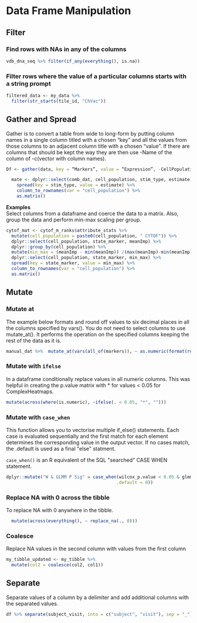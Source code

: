 # Data Frame Manipulation

## Filter

### Find rows with NAs in any of the columns
```R
vdb_dna_seq %>% filter(if_any(everything(), is.na))
```

### Filter rows where the value of a particular columns starts with a string prompt

```R
filtered_data <- my_data %>%
  filter(str_starts(tile_id, "ChVac"))
```

## Gather and Spread
Gather is to convert a table from wide to long-form by putting column names in a single column titled with a chosen “key” and all the values from those columns to an adjacent column title with a chosen “value”. If there are columns that should be kept the way they are then use -Name of the column of -c(vector with column names).
```R
Df <- gather(data, key = “Markers”, value = “Expression”, -CellPopulation)
```

```R
  mate <- dplyr::select(comb_dat, cell_population, stim_type, estimate) %>%
    spread(key = stim_type, value = estimate) %>%
    column_to_rownames(var = "cell_population") %>%
    as.matrix()
```
**Examples**  
Select columns from a dataframe and coerce the data to a matrix. Also, group the data and perform min-max scaling per group.
```R
cytof_mat <- cytof_m_ranks$attribute_stats %>%
  mutate(cell_population = paste0(cell_population, " CYTOF")) %>%
  dplyr::select(cell_population, state_marker, meanImp) %>%
  dplyr::group_by(cell_population) %>%
  mutate(min_max = (meanImp - min(meanImp)) /(max(meanImp)-min(meanImp))) %>%
  dplyr::select(cell_population, state_marker, min_max) %>%
  spread(key = state_marker, value = min_max) %>% 
  column_to_rownames(var = "cell_population") %>%
  as.matrix()
```

## Mutate
### Mutate at
The example below formats and round off values to six decimal places in all the columns specified by vars(). You do not need to select columns to use mutate_at(). It performs the operation on the specified columns keeping the rest of the data as it is.

```R
manual_dat %>%  mutate_at(vars(all_of(markers)), ~ as.numeric(format(round(., 6))))
```

### Mutate with `ifelse`
In a dataframe conditionally replace values in all numeric columns. This was helpful in creating the p.value matrix with * for values < 0.05 for ComplexHeatmaps.

```R
mutate(across(where(is.numeric), ~ifelse(. < 0.05, "*", "")))
```

### Mutate with `case_when`
This function allows you to vectorise multiple if_else() statements. Each case is evaluated sequentially and the first match for each element determines the corresponding value in the output vector. If no cases match, the .default is used as a final "else" statment.

`case_when()` is an R equivalent of the SQL "searched" CASE WHEN statement.

```R
dplyr::mutate("W & GLMM P Sig" = case_when(wilcox_p.value < 0.05 & glmm_p.value < 0.05 ~ 1, 
                                          .default = 0))
```

### Replace NA with 0 across the tibble
To replace NA with 0 anywhere in the tibble. 

```R
  mutate(across(everything(), ~ replace_na(., 0)))
```

### Coalesce
Replace NA values in the second column with values from the first column
```R
my_tibble_updated <- my_tibble %>%
  mutate(col2 = coalesce(col2, col1))
```
## Separate
Separate values of a column by a delimiter and add additional columns with the separated values. 

```R
df %>% separate(subject_visit, into = c("subject", "visit"), sep = "_")

```


